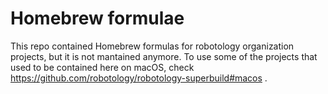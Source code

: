 # Homebrew formulae

This repo contained Homebrew formulas for robotology organization projects, but it is not mantained anymore. 
To use some of the projects that used to be contained here on macOS, check https://github.com/robotology/robotology-superbuild#macos .
